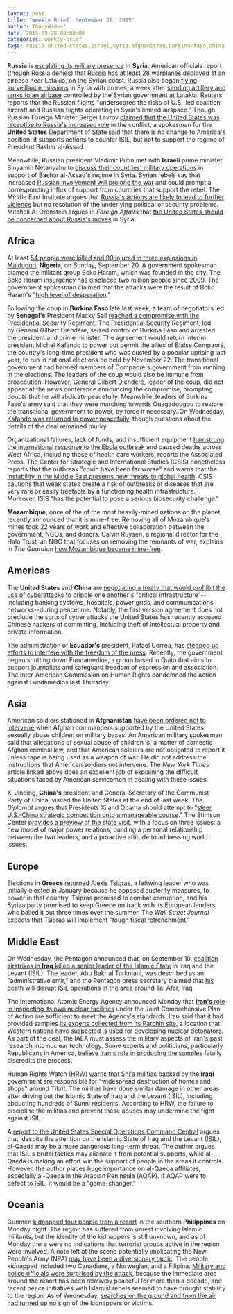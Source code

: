 ```yaml
---
layout: post
title: "Weekly Brief: September 28, 2015"
author: Thucydides"
date: 2015-09-28 08:00:00
categories: weekly-brief
tags: russia,united-states,israel,syria,afghanistan,burkina-faso,china,ecuador,greece,iran,iraq,mozambique,nigeria,philippines,senegal
---
```


**Russia** is [escalating its military presence](https://www.washingtonpost.com/world/russias-move-into-syria-upends-us-plans/2015/09/26/6b285a06-5bba-11e5-8475-781cc9851652_story.html) in **Syria**. American officials report (though Russia denies) that [Russia has at least 28 warplanes deployed](http://www.economist.com/blogs/economist-explains/2015/09/economist-explains-15) at an airbase near Latakia, on the Syrian coast. Russia also began [flying surveillance missions](http://www.reuters.com/article/2015/09/21/us-mideast-crisis-syria-drones-idUSKCN0RL1CI20150921) in Syria with drones, a week after [sending artillery and tanks to an airbase](http://www.theguardian.com/world/2015/sep/14/russia-sends-artillery-and-tanks-to-syria-as-part-of-continued-military-buildup) controlled by the Syrian government at Latakia. Reuters reports that the Russian flights "underscored the risks of U.S.-led coalition aircraft and Russian flights operating in Syria's limited airspace." Though Russian Foreign Minister Sergei Lavrov [claimed that the United States was receptive to Russia's increased role](http://www.reuters.com/article/2015/09/23/us-mideast-crisis-syria-russia-lavrov-idUSKCN0RN1SY20150923) in the conflict, a spokesman for the **United States** Department of State said that there is no change to America's position: it supports actions to counter ISIL, but not to support the regime of President Bashar al-Assad.

Meanwhile, Russian president Vladimir Putin met with **Israeli** prime minister Binyamin Netanyahu to [discuss their countries' military operations](http://www.theguardian.com/world/2015/sep/21/netanyahu-meets-with-putin-over-concerns-of-russian-support-for-assad) in support of Bashar al-Assad's regime in Syria. Syrian rebels say that increased [Russian involvement will prolong the war](http://www.reuters.com/article/2015/09/21/us-mideast-crisis-syria-rebels-insight-idUSKCN0RL0E720150921) and could prompt a corresponding influx of support from countries that support the rebel. The Middle East Institute argues that [Russia's actions are likely to lead to further violence](http://www.mei.edu/content/at/putin-comes-syria-contexts-and-consequences) but no resolution of the underlying political or security problems. Mitchell A. Orenstein argues in _Foreign Affairs_ that [the United States should be concerned about Russia's moves](https://www.foreignaffairs.com/articles/syria/2015-09-20/russias-desperate-measures) in Syria.

## Africa

At least [54 people were killed and 90 injured in three explosions in Maiduguri](http://www.bbc.com/news/world-africa-34311082), **Nigeria**, on Sunday, September 20\. A government spokesman blamed the militant group Boko Haram, which was founded in the city. The Boko Haram insurgency has displaced two million people since 2009\. The government spokesman claimed that the attacks were the result of Boko Haram's "[high level of desperation](http://www.aljazeera.com/news/2015/09/deaths-boko-haram-hits-nigeria-maiduguri-150921135548161.html)."

Following the coup in **Burkina Faso** late last week, a team of negotiators led by **Senegal's** President Macky Sall [reached a compromise with the Presidential Security Regiment](http://www.nytimes.com/2015/09/22/world/africa/protests-erupt-in-burkina-faso-after-political-compromise.html). The Presidential Security Regiment, led by General Gilbert Diendéré, seized control of Burkina Faso and arrested the president and prime minister. The agreement would return interim president Michel Kafando to power but permit the allies of Blaise Compaoré, the country's long-time president who was ousted by a popular uprising last year, to run in national elections be held by November 22. The transitional government had banned members of Compaoré's government from running in the elections. The leaders of the coup would also be immune from prosecution. However, General Gilbert Diendéré, leader of the coup, did not appear at the news conference announcing the compromise, prompting doubts that he will abdicate peacefully. Meanwhile, leaders of Burkina Faso's army said that they were marching towards Ouagadougou to restore the transitional government to power, by force if necessary. On Wednesday, [Kafando was returned to power peacefully](http://www.nytimes.com/2015/09/24/world/africa/burkina-faso-coup-michel-kafando.html), though questions about the details of the deal remained murky.

Organizational failures, lack of funds, and insufficient equipment [hamstrung the international response to the Ebola outbreak](http://bigstory.ap.org/article/989c7c11df6d40eba938a671bf27124e/ap-investigation-bungling-un-agency-hurt-ebola-response#overlay-context=article/3ba4599fdd754cd28b93a31b7345ca8b/ap-investigation-bungling-un-agency-hurt-ebola-response) and caused deaths across West Africa, including those of health care workers, reports the Associated Press. The Center for Strategic and International Studies (CSIS) nonetheless reports that the outbreak "could have been far worse" and warns that the [instability in the Middle East presents new threats to global health](http://csis.org/publication/health-security-takes-new-vivid-forms). CSIS cautions that weak states create a risk of outbreaks of diseases that are very rare or easily treatable by a functioning health infrastructure. Moreover, ISIS "has the potential to pose a serious biosecurity challenge."

**Mozambique**, once of the of the most heavily-mined nations on the planet, recently announced that it is mine-free. Removing all of Mozambique's mines took 22 years of work and effective collaboration between the government, NGOs, and donors. Calvin Ruysen, a regional director for the Halo Trust, an NGO that focuses on removing the remnants of war, explains in _The Guardian_ [how Mozambique became mine-free](http://www.theguardian.com/global-development-professionals-network/2015/sep/22/mozambique-land-mine-free).

## Americas

The **United States** and **China** are [negotiating a treaty that would prohibit the use of cyberattacks](http://www.nytimes.com/2015/09/20/world/asia/us-and-china-seek-arms-deal-for-cyberspace.html) to cripple one another's "critical infrastructure"--including banking systems, hospitals, power grids, and communications networks--during peacetime. Notably, the first version agreement does not preclude the sorts of cyber attacks the United States has recently accused Chinese hackers of committing, including theft of intellectual property and private information.

The administration of **Ecuador's** president, Rafael Correa, has [stepped up efforts to interfere with the freedom of the press](http://foreignpolicy.com/2015/09/21/free-speech-crackdown-ecuador-edition/). Recently, the government began shutting down Fundamedios, a group based in Quito that aims to support journalists and safeguard freedom of expression and association. The Inter-American Commission on Human Rights condemned the action against Fundamedios last Thursday.

## Asia

American soldiers stationed in **Afghanistan** [have been ordered not to intervene](http://www.nytimes.com/2015/09/21/world/asia/us-soldiers-told-to-ignore-afghan-allies-abuse-of-boys.html) when Afghan commanders supported by the United States sexually abuse children on military bases. An American military spokesman said that allegations of sexual abuse of children is  a matter of domestic Afghan criminal law, and that American soldiers are not obligated to report it unless rape is being used as a weapon of war. He did not address the instructions that American soldiers not intervene. The _New York Times_ article linked above does an excellent job of explaining the difficult situations faced by American servicemen in dealing with these issues.

Xi Jinping, **China's** president and General Secretary of the Communist Party of China, visited the United States at the end of last week. _The Diplomat_ argues that Presidents Xi and Obama should attempt to "[steer U.S.-China strategic competition onto a manageable course](http://thediplomat.com/2015/09/how-washington-can-manage-sustainable-strategic-competition-with-china/)." The Stimson Center [provides a preview of the state visit](http://www.stimson.org/spotlight/xi-jinping-comes-to-washington/), with a focus on three issues: a new model of major power relations, building a personal relationship between the two leaders, and a proactive attitude to addressing world issues.

## Europe

Elections in **Greece** [returned Alexis Tsipras](http://www.theguardian.com/world/2015/sep/20/syriza-set-to-return-to-power-in-greek-general-election), a leftwing leader who was initially elected in January because he opposed austerity measures, to power in that country. Tsipras promised to combat corruption, and his Syriza party promised to keep Greece on track with its European lenders, who bailed it out three times over the summer. The _Wall Street Journal_ expects that Tsipras will implement "[tough fiscal retrenchment.](http://www.wsj.com/articles/victorious-tsipras-to-be-sworn-in-as-greek-premier-1442837476)"

## Middle East

On Wednesday, the Pentagon announced that, on September 10, [coalition airstrikes in **Iraq** killed a senior leader of the Islamic State](http://www.nytimes.com/2015/09/23/world/middleeast/iraq-airstrike-kills-an-isis-leader.html) in Iraq and the Levant (ISIL). The leader, Abu Bakr al Turkmani, was described as an "administrative emir," and the Pentagon press secretary claimed that [his death will disrupt ISIL operations](http://www.defense.gov/News-Article-View/Article/618215/dod-confirms-deaths-of-isil-leader-al-qaida-operative) in the area around Tal Afar, Iraq.

The International Atomic Energy Agency announced Monday that [**Iran's** role in inspecting its own nuclear facilities](http://www.politico.com/story/2015/09/iran-un-213872) under the Joint Comprehensive Plan of Action are sufficient to meet the Agency's standards. Iran said that it had provided samples [its experts collected from its Parchin site](http://www.nytimes.com/2015/09/22/world/middleeast/iran-gives-un-nuclear-inspectors-samples-from-secret-military-base.html), a location that Western nations have suspected is used for developing nuclear detonators. As part of the deal, the IAEA must assess the military aspects of Iran's past research into nuclear technology. Some experts and politicians, particularly Republicans in America, [believe Iran's role in producing the samples](http://www.wsj.com/articles/iaea-chief-says-significant-progress-made-in-probe-into-irans-past-nuclear-work-1442836899) fatally discredits the process.

Human Rights Watch (HRW) [warns that Shi'a militias](https://www.hrw.org/news/2015/09/20/iraq-militia-abuses-mar-fight-against-isis) backed by the **Iraqi** government are responsible for "widespread destruction of homes and shops" around Tikrit. The militias have done similar damage in other areas after driving out the Islamic State of Iraq and the Levant (ISIL), including abducting hundreds of Sunni residents. According to HRW, the failure to discipline the militias and prevent these abuses may undermine the fight against ISIL.

A [report to the United States Special Operations Command Central](http://www.military.com/daily-news/2015/09/21/despite-attention-to-islamic-state-alqaida-may-be-bigger-threat.html) argues that, despite the attention on the Islamic State of Iraq and the Levant (ISIL), al-Qaeda may be a more dangerous long-term threat. The author argues that ISIL's brutal tactics may alienate it from potential supports, while al-Qaeda is making an effort win the support of people in the areas it controls. However, the author places huge importance on al-Qaeda affiliates, especially al-Qaeda in the Arabian Peninsula (AQAP). If AQAP were to defect to ISIL, it would be a "game-changer."

## Oceania

Gunmen [kidnapped four people from a resort](http://edition.cnn.com/2015/09/22/asia/philippines-kidnapping/index.html) in the southern **Philippines** on Monday night. The region has suffered from unrest involving Islamic militants, but the identity of the kidnappers is still unknown, and as of Monday there were no indications that terrorist groups active in the region were involved. A note left at the scene potentially implicating the New People's Army (NPA) [may have been a diversionary tactic](http://globalnews.ca/news/2234841/canadians-kidnapped-in-the-philippines-heres-what-you-need-to-know/). The people kidnapped included two Canadians, a Norwegian, and a Filipina. [Military and police officials were surprised by the attack](http://www.theguardian.com/world/2015/sep/22/gunmen-abduct-two-canadian-tourists-from-southern-philippines-resort), because the immediate area around the resort has been relatively peaceful for more than a decade, and recent peace initiatives with Islamist rebels seemed to have brought stability to the region. As of Wednesday, [searches on the ground and from the air had turned up no sign](http://www.theglobeandmail.com/news/world/military-search-reveals-no-sign-of-canadians-seized-in-philippines/article26493706/) of the kidnappers or victims.
